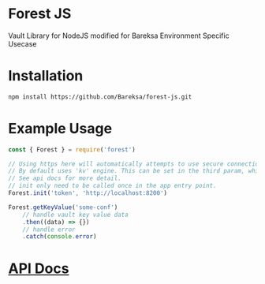 # Forest JS

Vault Library for NodeJS modified for Bareksa Environment Specific Usecase

# Installation

```bash
npm install https://github.com/Bareksa/forest-js.git
```

# Example Usage

```javascript
const { Forest } = require('forest')

// Using https here will automatically attempts to use secure connection
// By default uses 'kv' engine. This can be set in the third param, which is config object
// See api docs for more detail.
// init only need to be called once in the app entry point.
Forest.init('token', 'http://localhost:8200')

Forest.getKeyValue('some-conf')
    // handle vault key value data
    .then((data) => {})
    // handle error
    .catch(console.error)
```

# [API Docs](https://bareksa.github.io/forest-js/index.html)
